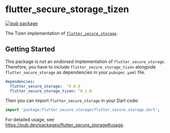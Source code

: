 # flutter_secure_storage_tizen

[![pub package](https://img.shields.io/pub/v/flutter_secure_storage_tizen.svg)](https://pub.dev/packages/flutter_secure_storage_tizen)

The Tizen implementation of [`flutter_secure_storage`](https://github.com/mogol/flutter_secure_storage).

## Getting Started

This package is not an _endorsed_ implementation of `flutter_secure_storage`. Therefore, you have to include `flutter_secure_storage_tizen` alongside `flutter_secure_storage` as dependencies in your `pubspec.yaml` file.

```yaml
dependencies:
  flutter_secure_storage:  ^6.0.0
  flutter_secure_storage_tizen: ^0.1.0
```

Then you can import `flutter_secure_storage` in your Dart code:

```dart
import 'package:flutter_secure_storage/flutter_secure_storage.dart';
```

For detailed usage, see https://pub.dev/packages/flutter_secure_storage#usage.

